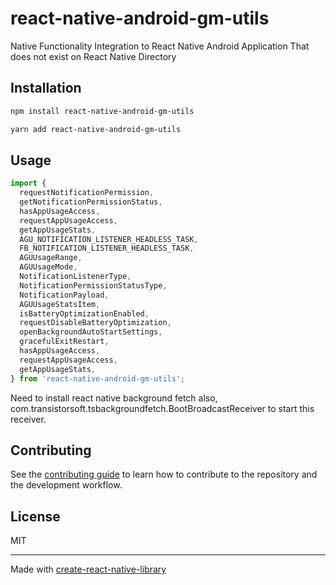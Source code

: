 # react-native-android-gm-utils

Native Functionality Integration to React Native Android Application That does not exist on React Native Directory

## Installation

```sh
npm install react-native-android-gm-utils
```

```sh
yarn add react-native-android-gm-utils
```

## Usage

```js
import {
  requestNotificationPermission,
  getNotificationPermissionStatus,
  hasAppUsageAccess,
  requestAppUsageAccess,
  getAppUsageStats,
  AGU_NOTIFICATION_LISTENER_HEADLESS_TASK,
  FB_NOTIFICATION_LISTENER_HEADLESS_TASK,
  AGUUsageRange,
  AGUUsageMode,
  NotificationListenerType,
  NotificationPermissionStatusType,
  NotificationPayload,
  AGUUsageStatsItem,
  isBatteryOptimizationEnabled,
  requestDisableBatteryOptimization,
  openBackgroundAutoStartSettings,
  gracefulExitRestart,
  hasAppUsageAccess,
  requestAppUsageAccess,
  getAppUsageStats,
} from 'react-native-android-gm-utils';
```

Need to install react native background fetch also, com.transistorsoft.tsbackgroundfetch.BootBroadcastReceiver to start this receiver.

## Contributing

See the [contributing guide](CONTRIBUTING.md) to learn how to contribute to the repository and the development workflow.

## License

MIT

---

Made with [create-react-native-library](https://github.com/callstack/react-native-builder-bob)
